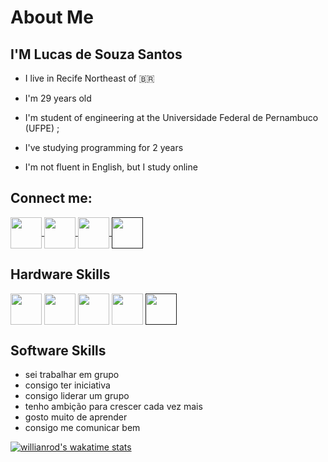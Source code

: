 # About Me

## I'M Lucas de Souza Santos

* I live in Recife  Northeast of :brazil:

* I'm 29 years old

* I'm student of engineering at the Universidade Federal de Pernambuco (UFPE) ;

* I've studying programming for 2 years

* I'm not fluent in English, but I study online

## Connect me:

<a href="https://www.facebook.com/LUCAS210SANTOS/" target="_blank">
<img width="50" height="50" align="center" src="https://cdn.jsdelivr.net/gh/devicons/devicon/icons/facebook/facebook-original.svg">
</a>

<a href="https://www.linkedin.com/in/lucas-santos-613464176/" target="_blanck">
<img width="50" height="50" align="center" src="https://cdn.jsdelivr.net/gh/devicons/devicon/icons/linkedin/linkedin-original.svg">
</a>

<a href="https://www.instagram.com/lucas.santos22/" target="_blank">
<img width="50" height="50" align="center" src="https://image.flaticon.com/icons/png/128/2111/2111463.png">
</a>

<a href="">
<img width="50" height="50" align="center" src="https://image.flaticon.com/icons/png/128/145/145812.png">
</a>

## Hardware Skills

<a>
<img width="50" height="50" align="center" src="https://cdn.jsdelivr.net/gh/devicons/devicon/icons/java/java-original-wordmark.svg">
</a>

<a>
<img width="50" height="50" align="center" src="https://cdn.jsdelivr.net/gh/devicons/devicon/icons/javascript/javascript-original.svg">
</a>

<a>
<img width="50" height="50" align="center" src="https://cdn.jsdelivr.net/gh/devicons/devicon/icons/csharp/csharp-original.svg">
</a>

<a>
<img width="50" height="50" align="center" src="https://cdn.jsdelivr.net/gh/devicons/devicon/icons/python/python-original.svg">
</a>

<a href="">
<img width="50" height="50" align="center" src="https://cdn.jsdelivr.net/gh/devicons/devicon/icons/linux/linux-original.svg">
</a>


## Software Skills

* sei trabalhar em grupo
* consigo ter iniciativa
* consigo liderar um grupo
* tenho ambição para crescer cada vez mais
* gosto muito de aprender
* consigo me comunicar bem

[![willianrod's wakatime stats](https://github-readme-stats.vercel.app/api/wakatime?username=Lucas20santos)](https://github.com/anuraghazra/github-readme-stats)

